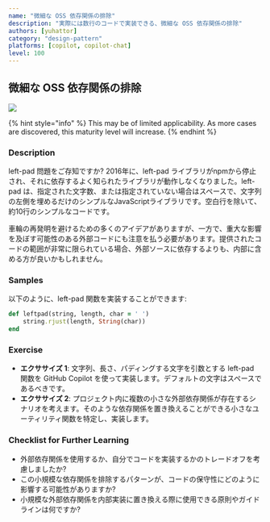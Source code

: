 ```yaml
---
name: "微細な OSS 依存関係の排除"
description: "実際には数行のコードで実装できる、微細な OSS 依存関係の排除"
authors: [yuhattor]
category: "design-pattern"
platforms: [copilot, copilot-chat]
level: 100
---
```


## 微細な OSS 依存関係の排除

<img src="https://img.shields.io/badge/Lv0-Pattern_Idea-blueviolet">

{% hint style="info" %}
This may be of limited applicability. As more cases are discovered, this maturity level will increase.
{% endhint %}

### Description

left-pad 問題をご存知ですか? 2016年に、left-pad ライブラリがnpmから停止され、それに依存するよく知られたライブラリが動作しなくなりました。left-pad は、指定された文字数、または指定されていない場合はスペースで、文字列の左側を埋めるだけのシンプルなJavaScriptライブラリです。空白行を除いて、約10行のシンプルなコードです。

車輪の再発明を避けるための多くのアイデアがありますが、一方で、重大な影響を及ぼす可能性のある外部コードにも注意を払う必要があります。提供されたコードの範囲が非常に限られている場合、外部ソースに依存するよりも、内部に含める方が良いかもしれません。

### Samples

以下のように、left-pad 関数を実装することができます: 

```ruby
def leftpad(string, length, char = ' ')
    string.rjust(length, String(char))
end
```

### Exercise

- **エクササイズ 1**: 文字列、長さ、パディングする文字を引数とする left-pad 関数を GitHub Copilot を使って実装します。デフォルトの文字はスペースであるべきです。
- **エクササイズ 2**: プロジェクト内に複数の小さな外部依存関係が存在するシナリオを考えます。そのような依存関係を置き換えることができる小さなユーティリティ関数を特定し、実装します。

### Checklist for Further Learning

- 外部依存関係を使用するか、自分でコードを実装するかのトレードオフを考慮しましたか?
- この小規模な依存関係を排除するパターンが、コードの保守性にどのように影響する可能性がありますか?
- 小規模な外部依存関係を内部実装に置き換える際に使用できる原則やガイドラインは何ですか?
